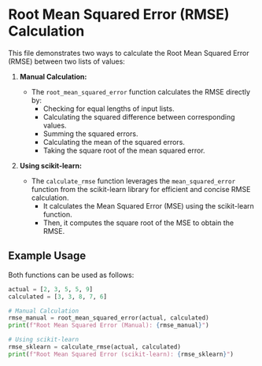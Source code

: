 # Root Mean Squared Error (RMSE) Calculation

This file demonstrates two ways to calculate the Root Mean Squared Error (RMSE) between two lists of values:

1. **Manual Calculation:** 
   - The `root_mean_squared_error` function calculates the RMSE directly by:
     - Checking for equal lengths of input lists.
     - Calculating the squared difference between corresponding values.
     - Summing the squared errors.
     - Calculating the mean of the squared errors.
     - Taking the square root of the mean squared error.

2. **Using scikit-learn:**
   - The `calculate_rmse` function leverages the `mean_squared_error` function from the scikit-learn library for efficient and concise RMSE calculation. 
     - It calculates the Mean Squared Error (MSE) using the scikit-learn function.
     - Then, it computes the square root of the MSE to obtain the RMSE.

## Example Usage

Both functions can be used as follows:

```python
actual = [2, 3, 5, 5, 9]
calculated = [3, 3, 8, 7, 6]

# Manual Calculation
rmse_manual = root_mean_squared_error(actual, calculated) 
print(f"Root Mean Squared Error (Manual): {rmse_manual}")

# Using scikit-learn
rmse_sklearn = calculate_rmse(actual, calculated)
print(f"Root Mean Squared Error (scikit-learn): {rmse_sklearn}")
